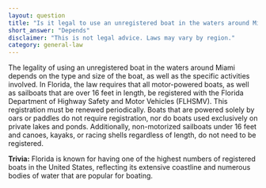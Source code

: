 ```yaml
---
layout: question
title: "Is it legal to use an unregistered boat in the waters around Miami?"
short_answer: "Depends"
disclaimer: "This is not legal advice. Laws may vary by region."
category: general-law
---
```

The legality of using an unregistered boat in the waters around Miami depends on the type and size of the boat, as well as the specific activities involved. In Florida, the law requires that all motor-powered boats, as well as sailboats that are over 16 feet in length, be registered with the Florida Department of Highway Safety and Motor Vehicles (FLHSMV). This registration must be renewed periodically. Boats that are powered solely by oars or paddles do not require registration, nor do boats used exclusively on private lakes and ponds. Additionally, non-motorized sailboats under 16 feet and canoes, kayaks, or racing shells regardless of length, do not need to be registered.

**Trivia:** Florida is known for having one of the highest numbers of registered boats in the United States, reflecting its extensive coastline and numerous bodies of water that are popular for boating.
